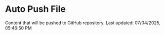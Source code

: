 # Auto Push File

Content that will be pushed to GitHub repository.
Last updated: 07/04/2025, 05:46:50 PM